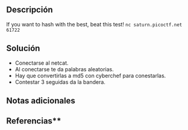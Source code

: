 ## Descripción
If you want to hash with the best, beat this test! `nc saturn.picoctf.net 61722`
## Solución
- Conectarse al netcat.
- Al conectarse te da palabras aleatorias.
- Hay que convertirlas a md5 con cyberchef para conestarlas.
- Contestar 3 seguidas da la bandera.
## Notas adicionales
## Referencias**